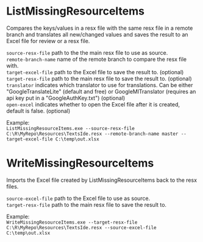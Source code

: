 # ListMissingResourceItems
Compares the keys/values in a resx file with the same resx file in a remote branch and translates all new/changed values and saves the result to an Excel file for review or a resx file.

`source-resx-file` path to the the main resx file to use as source.  
`remote-branch-name` name of the remote branch to compare the resx file with.  
`target-excel-file` path to the Excel file to save the result to. (optional)
`target-resx-file` path to the main resx file to save the result to. (optional)  
`translator` indicates which translator to use for translations. Can be either "GoogleTranslateLite" (default and free) or GoogleMlTranslator (requires an api key put in a "GoogleAuthKey.txt") (optional)  
`open-excel` indicates whether to open the Excel file after it is created, default is false. (optional)

Example:  
`ListMissingResourceItems.exe --source-resx-file C:\R\MyRepo\Resources\TextsIde.resx --remote-branch-name master --target-excel-file C:\temp\out.xlsx`

# WriteMissingResourceItems
Imports the Excel file created by ListMissingResourceItems back to the resx files.  

`source-excel-file` path to the Excel file to use as source.  
`target-resx-file` path to the main resx file to save the result to.  

Example:  
`WriteMissingResourceItems.exe --target-resx-file C:\R\MyRepo\Resources\TextsIde.resx --source-excel-file C:\temp\out.xlsx`
